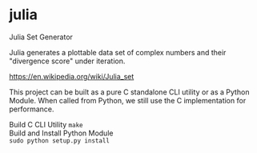 # julia
Julia Set Generator

Julia generates a plottable data set of complex numbers and their "divergence score" under iteration. 

https://en.wikipedia.org/wiki/Julia_set

This project can be built as a pure C standalone CLI utility or as a Python Module. When called from Python, we still use the C implementation for performance.

Build C CLI Utility
`make`
<br>
Build and Install Python Module  
`sudo python setup.py install`
